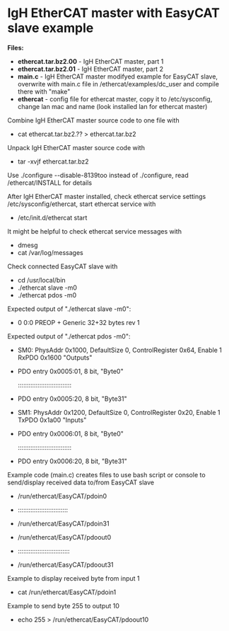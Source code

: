 # IgH EtherCAT master with EasyCAT slave example

**Files:**
*    **ethercat.tar.bz2.00**  - IgH EtherCAT master, part 1
*    **ethercat.tar.bz2.01**  - IgH EtherCAT master, part 2
*    **main.c**               - IgH EtherCAT master modifyed example for EasyCAT slave, overwrite with main.c file in /ethercat/examples/dc_user and compile there with "make"
*    **ethercat**             - config file for ethercat master, copy it to /etc/sysconfig, change lan mac and name (look installed lan for ethercat master)
                           
Combine IgH EtherCAT master source code to one file with 
*    cat ethercat.tar.bz2.?? > ethercat.tar.bz2

Unpack IgH EtherCAT master source code with
*    tar -xvjf ethercat.tar.bz2

Use ./configure --disable-8139too instead of ./configure, read /ethercat/INSTALL for details

After IgH EtherCAT master installed, check ethercat service settings /etc/sysconfig/ethercat, start ethercat service with
* /etc/init.d/ethercat start

It might be helpful to check ethercat service messages with
* dmesg
* cat /var/log/messages

Check connected EasyCAT slave with
* cd /usr/local/bin
* ./ethercat slave -m0
* ./ethercat pdos -m0

Expected output of "./ethercat slave -m0":
* 0  0:0  PREOP  +  Generic 32+32 bytes rev 1

Expected output of "./ethercat pdos -m0":
* SM0: PhysAddr 0x1000, DefaultSize    0, ControlRegister 0x64, Enable 1 RxPDO 0x1600 "Outputs"
*    PDO entry 0x0005:01,  8 bit, "Byte0"

       ::::::::::::::::::::::::::::::
*    PDO entry 0x0005:20,  8 bit, "Byte31"
* SM1: PhysAddr 0x1200, DefaultSize    0, ControlRegister 0x20, Enable 1 TxPDO 0x1a00 "Inputs"
*    PDO entry 0x0006:01,  8 bit, "Byte0"

       ::::::::::::::::::::::::::::::
*    PDO entry 0x0006:20,  8 bit, "Byte31"

Example code (main.c) creates files to use bash script or console to send/display received data to/from EasyCAT slave

* /run/ethercat/EasyCAT/pdoin0
* ::::::::::::::::::::::::::::
* /run/ethercat/EasyCAT/pdoin31

* /run/ethercat/EasyCAT/pdoout0
* :::::::::::::::::::::::::::::
* /run/ethercat/EasyCAT/pdoout31

Example to display received byte from input 1
* cat /run/ethercat/EasyCAT/pdoin1

Example to send byte 255 to output 10
* echo 255 > /run/ethercat/EasyCAT/pdoout10
